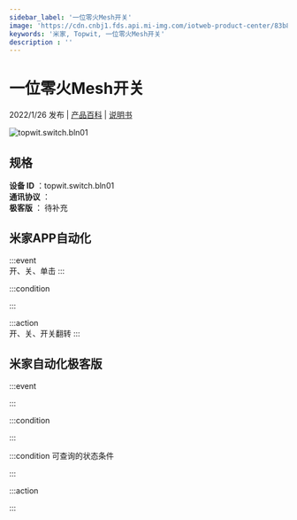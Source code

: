 ```yaml
---
sidebar_label: '一位零火Mesh开关'
image: 'https://cdn.cnbj1.fds.api.mi-img.com/iotweb-product-center/83b86b8c160d3db0ba9367a17219b1cf_1639032417208.png?GalaxyAccessKeyId=AKVGLQWBOVIRQ3XLEW&Expires=9223372036854775807&Signature=b8VjoROjJlGzsGjynLCKw2l06l0='
keywords: '米家, Topwit, 一位零火Mesh开关'
description : ''
---
```

# 一位零火Mesh开关

2022/1/26 发布 | [产品百科](https://home.mi.com/webapp/content/baike/product/index.html?model=topwit.switch.bln01/) | [说明书](https://home.mi.com/views/introduction.html?model=topwit.switch.bln01&region=cn)

![topwit.switch.bln01](https://cdn.cnbj1.fds.api.mi-img.com/iotweb-product-center/83b86b8c160d3db0ba9367a17219b1cf_1639032417208.png?GalaxyAccessKeyId=AKVGLQWBOVIRQ3XLEW&Expires=9223372036854775807&Signature=b8VjoROjJlGzsGjynLCKw2l06l0=)

## 规格  
> 
**设备 ID** ：topwit.switch.bln01  
**通讯协议** ：  
**极客版**  ： 待补充 


## 米家APP自动化  

:::event  
开、关、单击
:::

:::condition  

:::

:::action   
开、关、开关翻转
:::

## 米家自动化极客版  

:::event  

:::

:::condition  

:::

:::condition 可查询的状态条件  

:::

:::action  

:::

        

